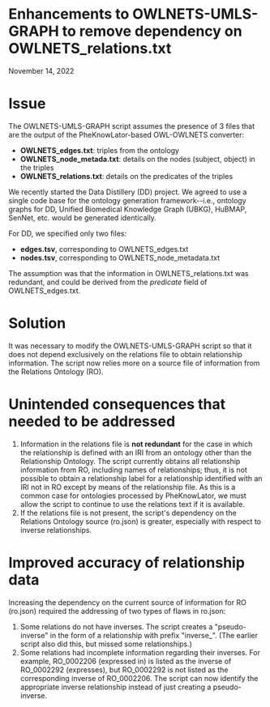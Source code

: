 # Enhancements to OWLNETS-UMLS-GRAPH to remove dependency on OWLNETS_relations.txt
November 14, 2022

# Issue
The OWLNETS-UMLS-GRAPH script assumes the presence of 3 files that are the output of the PheKnowLator-based OWL-OWLNETS converter:

- **OWLNETS_edges.txt**: triples from the ontology
- **OWLNETS_node_metada.txt**: details on the nodes (subject, object) in the triples
- **OWLNETS_relations.txt**: details on the predicates of the triples

We recently started the Data Distillery (DD) project. We agreed to use a single code base for the ontology generation framework--i.e., 
ontology graphs for DD, Unified Biomedical Knowledge Graph (UBKG), HuBMAP, SenNet, etc. would be generated identically.

For DD, we specified only two files:

- **edges.tsv**, corresponding to OWLNETS_edges.txt
- **nodes.tsv**, corresponding to OWLNETS_node_metadata.txt

The assumption was that the information in OWLNETS_relations.txt was redundant, and could be derived from the _predicate_ field of OWLNETS_edges.txt.

# Solution
It was necessary to modify the OWLNETS-UMLS-GRAPH script so that it does not depend exclusively on the relations 
file to obtain relationship information. The script now relies more on
a source file of information from the Relations Ontology (RO).

# Unintended consequences that needed to be addressed

1. Information in the relations file is **not redundant** for the case in which the relationship is defined with an IRI from an ontology other than the Relationship Ontology. The script currently obtains all relationship information from RO, including names of relationships; thus, it is not possible to obtain a relationship label for a relationship identified with an IRI not in RO except by means of the relationship file. As this is a common case for ontologies processed by PheKnowLator, we must allow the script to continue to use the relations text if it is available.
2. If the relations file is not present, the script's dependency on the Relations Ontology source (ro.json) is greater, especially with respect to inverse relationships. 

# Improved accuracy of relationship data
Increasing the dependency on the current source of information for RO (ro.json) required the 
addressing of two types of flaws in ro.json:

1. Some relations do not have inverses. The script creates a "pseudo-inverse" in the form of a relationship with prefix "inverse_". (The earlier script also did this, but missed some relationships.)
2. Some relations had incomplete information regarding their inverses.
For example, RO_0002206 (expressed in) is listed as the inverse of RO_0002292 (expresses), 
but RO_0002292 is not listed as the corresponding inverse of RO_0002206. The script can now identify the appropriate inverse relationship instead of just creating a pseudo-inverse.